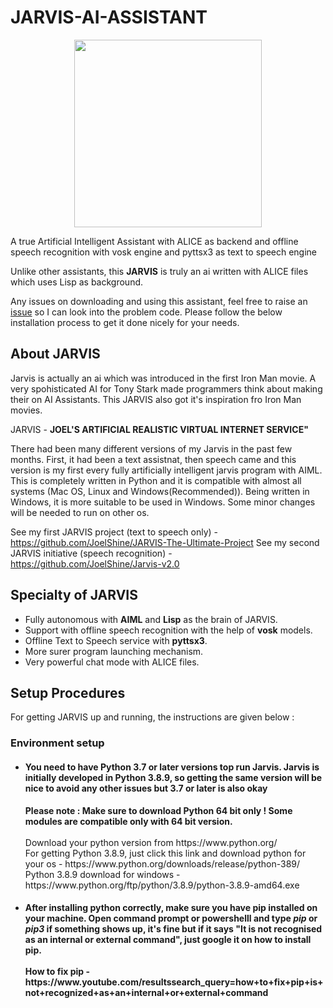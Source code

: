 # JARVIS-AI-ASSISTANT

<p align='center'>
  <img src = "https://github.com/JoelShine/JARVIS-AI-ASSISTANT/blob/main/jarvis-assets/J.A.R.V.I.S.png" height='300' width='300'>
  </p>

A true Artificial Intelligent Assistant with ALICE as backend and offline speech recognition with vosk engine and pyttsx3 as text to speech engine

Unlike other assistants, this **JARVIS** is truly an ai written with ALICE files which uses Lisp as background.

Any issues on downloading and using this assistant, feel free to raise an [issue](https://github.com/JoelShine/JARVIS-AI-ASSISTANT/issues) so I can look into the problem code. Please follow the below installation process to get it done nicely for your needs.

## About JARVIS

Jarvis is actually an ai which was introduced in the first Iron Man movie. A very spohisticated AI for Tony Stark made programmers think about making their on AI Assistants. This JARVIS also got it's inspiration fro Iron Man movies.

JARVIS - **JOEL'S ARTIFICIAL REALISTIC VIRTUAL INTERNET SERVICE"**

There had been many different versions of my Jarvis in the past few months. First, it had been a text assistnat, then speech came and this version is my first every fully artificially intelligent jarvis program with AIML. This is completely written in Python and it is compatible with almost all systems (Mac OS, Linux and Windows(Recommended)). Being written in Windows, it is more suitable to be used in Windows. Some minor changes will be needed to run on other os.

See my first JARVIS project (text to speech only) - https://github.com/JoelShine/JARVIS-The-Ultimate-Project
See my second JARVIS initiative (speech recognition) - https://github.com/JoelShine/Jarvis-v2.0

## Specialty of JARVIS

<ul>
  <li>Fully autonomous with <b>AIML</b> and <b>Lisp</b> as the brain of JARVIS.</li>
  <li>Support with offline speech recognition with the help of <b>vosk</b> models.</li>
  <li>Offline Text to Speech service with <b>pyttsx3</b>.</li>
  <li>More surer program launching mechanism.</li>
  <li>Very powerful chat mode with ALICE files.</li>
</ul>

## Setup Procedures
For getting JARVIS up and running, the instructions are given below :
### Environment setup
<ul>
  <li> <h4> You need to have Python 3.7 or later versions top run Jarvis. Jarvis is initially developed in Python 3.8.9, so getting the same version will be nice to avoid any other issues but 3.7 or later is also okay</h4> <b>Please note : Make sure to download Python 64 bit only ! Some modules are compatible only with 64 bit version.</b> <br><br> Download your python version from https://www.python.org/ <br> For getting Python 3.8.9, just click this link and download python for your os - https://www.python.org/downloads/release/python-389/ <br> Python 3.8.9 download for windows - https://www.python.org/ftp/python/3.8.9/python-3.8.9-amd64.exe <br></li>
  
  <li> <h4> After installing python correctly, make sure you have pip installed on your machine. Open command prompt or powershelll and type <i>pip</i> or <i>pip3</i> if something shows up, it's fine but if it says "It is not recognised as an internal or external command", just google it on how to install pip.<br><br>How to fix pip - https://www.youtube.com/resultssearch_query=how+to+fix+pip+is+not+recognized+as+an+internal+or+external+command</h4></li>
</ul>
